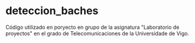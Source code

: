 # deteccion_baches
Código utilizado en poryecto en grupo de la asignatura "Laboratorio de proyectos" en el grado de Telecomunicaciones de la Universidade de Vigo.

